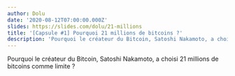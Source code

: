 ```yaml
---
author: Dolu
date: '2020-08-12T07:00:00.000Z'
slides: https://slides.com/dolu/21-millions
title: '[Capsule #1] Pourquoi 21 millions de bitcoins ?'
description: 'Pourquoi le créateur du Bitcoin, Satoshi Nakamoto, a choisi 21 millions de bitcoins comme limite ?'
---
```

Pourquoi le créateur du Bitcoin, Satoshi Nakamoto, a choisi 21 millions de bitcoins comme limite ?